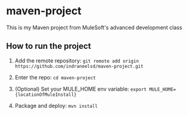# maven-project

This is my Maven project from MuleSoft's advanced development class

## How to run the project

1. Add the remote repository: `git remote add origin https://github.com/indraneelsd/maven-project.git`

2. Enter the repo: `cd maven-project`

3. (Optional) Set your MULE_HOME env variable: `export MULE_HOME={locationOfMuleInstall}`

4. Package and deploy: `mvn install`

